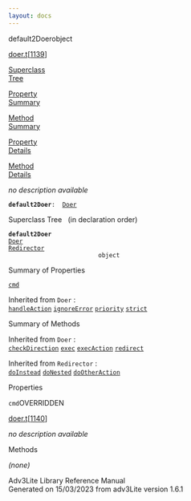 ```yaml
---
layout: docs
---
```

<span class="title">default2Doer</span><span class="type">object</span>

[doer.t](../file/doer.t.html)\[[1139](../source/doer.t.html#1139)\]

[Superclass  
Tree](#_SuperClassTree_)

[Property  
Summary](#_PropSummary_)

[Method  
Summary](#_MethodSummary_)

[Property  
Details](#_Properties_)

[Method  
Details](#_Methods_)



*no description available*

**`default2Doer`**` :   `[`Doer`](../object/Doer.html)



<span id="_SuperClassTree_"></span>



<span class="hdln">Superclass Tree</span>   (in declaration order)



**`default2Doer`**  
[`Doer`](../object/Doer.html)  
[`Redirector`](../object/Redirector.html)  
`                         object`  
<span id="_PropSummary_"></span>



<span class="hdln">Summary of Properties</span>  



[`cmd`](#cmd)

Inherited from `Doer` :  
[`handleAction`](../object/Doer.html#handleAction) [`ignoreError`](../object/Doer.html#ignoreError) [`priority`](../object/Doer.html#priority) [`strict`](../object/Doer.html#strict)



<span id="_MethodSummary_"></span>



<span class="hdln">Summary of Methods</span>  





Inherited from `Doer` :  
[`checkDirection`](../object/Doer.html#checkDirection) [`exec`](../object/Doer.html#exec) [`execAction`](../object/Doer.html#execAction) [`redirect`](../object/Doer.html#redirect)

Inherited from `Redirector` :  
[`doInstead`](../object/Redirector.html#doInstead) [`doNested`](../object/Redirector.html#doNested) [`doOtherAction`](../object/Redirector.html#doOtherAction)

<span id="_Properties_"></span>



<span class="hdln">Properties</span>  



<span id="cmd"></span>

`cmd`<span class="rem">OVERRIDDEN</span>

[doer.t](../file/doer.t.html)\[[1140](../source/doer.t.html#1140)\]



*no description available*



<span id="_Methods_"></span>



<span class="hdln">Methods</span>  



*(none)*



Adv3Lite Library Reference Manual  
Generated on 15/03/2023 from adv3Lite version 1.6.1


